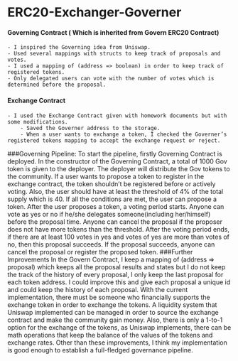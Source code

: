 # ERC20-Exchanger-Governer
#### Governing Contract ( Which is inherited from Govern ERC20 Contract)
    - I inspired the Governing idea from Uniswap.
    - Used several mappings with structs to keep track of proposals and votes.
    - I used a mapping of (address => boolean) in order to keep track of registered tokens.
    - Only delegated users can vote with the number of votes which is determined before the proposal.
#### Exchange Contract
    - I used the Exchange Contract given with homework documents but with some modifications.
        - Saved the Governer address to the storage.
        - When a user wants to exchange a token, I checked the Governer’s registered tokens mapping to accept the exchange request or reject.

###Governing Pipeline:
To start the pipeline, firstly Governing Contract is deployed. In the constructor of the Governing Contract, a total of 1000 Gov token is given to the deployer. The deployer will distribute the Gov tokens to the community. If a user wants to propose a token to register in the exchange contract, the token shouldn’t be registered before or actively voting. Also, the user should have at least the threshold of 4% of the total supply which is 40. If all the conditions are met, the user can propose a token. After the user proposes a token, a voting period starts. Anyone can vote as yes or no if he/she delegates someone(including her/himself) before the proposal time. Anyone can cancel the proposal if the proposer does not have more tokens than the threshold. After the voting period ends, if there are at least 100 votes in yes and votes of yes are more than votes of no, then this proposal succeeds. If the proposal succeeds, anyone can cancel the proposal or register the proposed token.
###Further Improvements
In the Govern Contract, I keep a mapping of (address => proposal) which keeps all the proposal results and states but I do not keep the track of the history of every proposal, I only keep the last proposal for each token address. I could improve this and give each proposal a unique id and could keep the history of each proposal. With the current implementation, there must be someone who financially supports the exchange token in order to exchange the tokens. A liquidity system that Uniswap implemented can be managed in order to source the exchange contract and make the community gain money. Also, there is only a 1-to-1 option for the exchange of the tokens, as Uniswap implements, there can be math operations that keep the balance of the values of the tokens and exchange rates. Other than these improvements, I think my implementation is good enough to establish a full-fledged governance pipeline.
